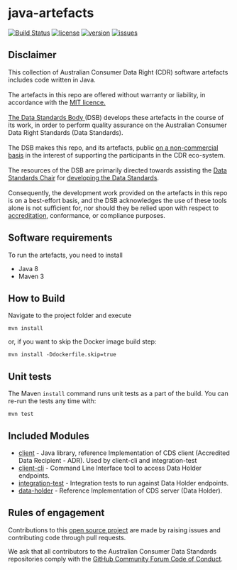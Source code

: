 # java-artefacts
[![Build Status](https://travis-ci.org/ConsumerDataStandardsAustralia/java-artefacts.svg?branch=master)](https://travis-ci.org/ConsumerDataStandardsAustralia/java-artefacts)
[![license](https://img.shields.io/github/license/ConsumerDataStandardsAustralia/java-artefacts)](https://github.com/ConsumerDataStandardsAustralia/java-artefacts/blob/master/LICENSE)
[![version](https://img.shields.io/github/v/tag/ConsumerDataStandardsAustralia/java-artefacts.svg)](https://github.com/ConsumerDataStandardsAustralia/java-artefacts/releases/latest)
[![issues](https://img.shields.io/github/issues/ConsumerDataStandardsAustralia/java-artefacts)](https://github.com/ConsumerDataStandardsAustralia/java-artefacts/issues)

## Disclaimer
<p>This collection of Australian Consumer Data Right (CDR) software artefacts includes code written in Java.<br /> <br /> The artefacts in this repo are offered without warranty or liability, in accordance with the <a href="https://github.com/ConsumerDataStandardsAustralia/java-artefacts/blob/master/LICENSE">MIT licence.</a> <br /> <br /> <a href="https://www.csiro.au/en/News/News-releases/2018/Data61-appointed-to-Data-Standards-Body-role">The Data Standards Body </a> (DSB) develops these artefacts in the course of its work, in order to perform quality assurance on the Australian Consumer Data Right Standards (Data Standards). <br /> <br /> The DSB makes this repo, and its artefacts, public <a href="https://github.com/ConsumerDataStandardsAustralia/java-artefacts/blob/master/LICENSE">on a non-commercial basis<a/> in the interest of supporting the participants in the CDR eco-system. <br /> <br /> The resources of the DSB are primarily directed towards assisting the <a href="https://consumerdatastandards.org.au/about/">Data Standards Chair</a> for <a href="https://github.com/ConsumerDataStandardsAustralia/standards">developing the Data Standards</a>.<br /> <br /> Consequently, the development work provided on the artefacts in this repo is on a best-effort basis, and the DSB acknowledges the use of these tools alone is not sufficient for, nor should they be relied upon with respect to <a href="https://www.accc.gov.au/focus-areas/consumer-data-right-cdr-0/cdr-draft-accreditation-guidelines">accreditation</a>, conformance, or compliance purposes.</p>

## Software requirements

To run the artefacts, you need to install

* Java 8
* Maven 3

## How to Build

Navigate to the project folder and execute

    mvn install

or, if you want to skip the Docker image build step:

    mvn install -Ddockerfile.skip=true

## Unit tests

The Maven `install` command runs unit tests as a part of the build.
You can re-run the tests any time with:

    mvn test

## Included Modules

- [client](client/README.md) - Java library, reference Implementation of CDS client (Accredited Data Recipient - ADR). Used by client-cli and integration-test
- [client-cli](client-cli/README.md) - Command Line Interface tool to access Data Holder endpoints.
- [integration-test](integration-test/README.md) - Integration tests to run against Data Holder endpoints.
- [data-holder](data-holder/README.md) - Reference Implementation of CDS server (Data Holder).

## Rules of engagement

Contributions to this <a href="https://github.com/ConsumerDataStandardsAustralia/java-artefacts/blob/master/LICENSE">open source project<a/> are made by raising issues and contributing code through pull requests.

We ask that all contributors to the Australian Consumer Data Standards repositories comply with the [GitHub Community Forum Code of Conduct](https://help.github.com/articles/github-community-forum-code-of-conduct/).
